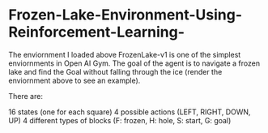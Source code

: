 # Frozen-Lake-Environment-Using-Reinforcement-Learning-
The enviornment I loaded above FrozenLake-v1 is one of the simplest enviornments in Open AI Gym. The goal of the agent is to navigate a frozen lake and find the Goal without falling through the ice (render the enviornment above to see an example).

There are:

16 states (one for each square)
4 possible actions (LEFT, RIGHT, DOWN, UP)
4 different types of blocks (F: frozen, H: hole, S: start, G: goal)
